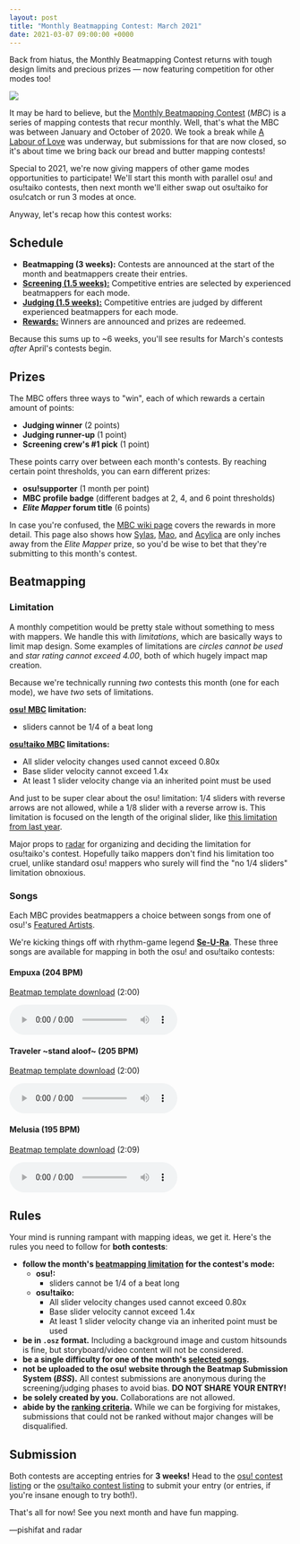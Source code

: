 ```yaml
---
layout: post
title: "Monthly Beatmapping Contest: March 2021"
date: 2021-03-07 09:00:00 +0000
---
```


Back from hiatus, the Monthly Beatmapping Contest returns with tough design limits and precious prizes — now featuring competition for other modes too!

![](/wiki/shared/news/banners/monthly-beatmapping-contest.png)

It may be hard to believe, but the [Monthly Beatmapping Contest](/wiki/Contests/Monthly_Beatmapping_Contest) (*MBC*) is a series of mapping contests that recur monthly. Well, that's what the MBC was between January and October of 2020. We took a break while [A Labour of Love](https://osu.ppy.sh/community/contests/115) was underway, but submissions for that are now closed, so it's about time we bring back our bread and butter mapping contests!

Special to 2021, we're now giving mappers of other game modes opportunities to participate! We'll start this month with parallel osu! and osu!taiko contests, then next month we'll either swap out osu!taiko for osu!catch or run 3 modes at once.

Anyway, let's recap how this contest works:

## Schedule

- **Beatmapping (3 weeks):** Contests are announced at the start of the month and beatmappers create their entries.
- [**Screening (1.5 weeks):**](/wiki/Contests/Monthly_Beatmapping_Contest#screening) Competitive entries are selected by experienced beatmappers for each mode.
- [**Judging (1.5 weeks):**](/wiki/Contests/Monthly_Beatmapping_Contest#judging) Competitive entries are judged by different experienced beatmappers for each mode.
- [**Rewards:**](/wiki/Contests/Monthly_Beatmapping_Contest#rewards) Winners are announced and prizes are redeemed.

Because this sums up to ~6 weeks, you'll see results for March's contests *after* April's contests begin.

## Prizes

The MBC offers three ways to "win", each of which rewards a certain amount of points:

- **Judging winner** (2 points)
- **Judging runner-up** (1 point)
- **Screening crew's #1 pick** (1 point)

These points carry over between each month's contests. By reaching certain point thresholds, you can earn different prizes:

- **osu!supporter** (1 month per point)
- **MBC profile badge** (different badges at 2, 4, and 6 point thresholds)
- ***Elite Mapper* forum title** (6 points)

In case you're confused, the [MBC wiki page](/wiki/Contests/Monthly_Beatmapping_Contest#rewards) covers the rewards in more detail. This page also shows how [Sylas](https://osu.ppy.sh/users/3906405), [Mao](https://osu.ppy.sh/users/2204515), and [Acylica](https://osu.ppy.sh/users/1943309) are only inches away from the *Elite Mapper* prize, so you'd be wise to bet that they're submitting to this month's contest.

## Beatmapping

### <a id="limitation"></a>Limitation

A monthly competition would be pretty stale without something to mess with mappers. We handle this with *limitations*, which are basically ways to limit map design. Some examples of limitations are *circles cannot be used* and *star rating cannot exceed 4.00*, both of which hugely impact map creation.

Because we're technically running *two* contests this month (one for each mode), we have *two* sets of limitations.

**[osu! MBC](https://osu.ppy.sh/community/contests/120) limitation:**

- sliders cannot be 1/4 of a beat long

**[osu!taiko MBC](https://osu.ppy.sh/community/contests/121) limitations:**

- All slider velocity changes used cannot exceed 0.80x
- Base slider velocity cannot exceed 1.4x
- At least 1 slider velocity change via an inherited point must be used

And just to be super clear about the osu! limitation: 1/4 sliders with reverse arrows are not allowed, while a 1/8 slider with a reverse arrow is. This limitation is focused on the length of the original slider, like [this limitation from last year](https://osu.ppy.sh/home/news/2020-06-04-monthly-beatmapping-contest-june#limitation).

Major props to [radar](https://osu.ppy.sh/users/7131099) for organizing and deciding the limitation for osu!taiko's contest. Hopefully taiko mappers don't find his limitation too cruel, unlike standard osu! mappers who surely will find the "no 1/4 sliders" limitation obnoxious.

### <a id="songs"></a>Songs

Each MBC provides beatmappers a choice between songs from one of osu!'s [Featured Artists](https://osu.ppy.sh/beatmaps/artists).

We're kicking things off with rhythm-game legend [**Se-U-Ra**](https://osu.ppy.sh/beatmaps/artists/112). These three songs are available for mapping in both the osu! and osu!taiko contests:

#### Empuxa (204 BPM)

[Beatmap template download](https://assets.ppy.sh/artists/112/osz/Se-U-Ra%20-%20Empuxa.osz) (2:00)

<audio controls>
    <source src="https://assets.ppy.sh/artists/112/previews/2923.mp3" type="audio/mpeg">
</audio>

#### Traveler \~stand aloof\~ (205 BPM)

[Beatmap template download](https://assets.ppy.sh/artists/112/osz/Se-U-Ra%20-%20Traveler%20~stand%20aloof~.osz) (2:00)

<audio controls>
    <source src="https://assets.ppy.sh/artists/112/previews/2950.mp3" type="audio/mpeg">
</audio>

#### Melusia (195 BPM)

[Beatmap template download](https://assets.ppy.sh/artists/112/osz/Se-U-Ra%20-%20Melusia.osz) (2:09)

<audio controls>
    <source src="https://assets.ppy.sh/artists/112/previews/2937.mp3" type="audio/mpeg">
</audio>

## Rules

Your mind is running rampant with mapping ideas, we get it. Here's the rules you need to follow for **both contests**:

- **follow the month's [beatmapping limitation](#limitation) for the contest's mode:**
    - **osu!:**
        - sliders cannot be 1/4 of a beat long
    - **osu!taiko:**
        - All slider velocity changes used cannot exceed 0.80x
        - Base slider velocity cannot exceed 1.4x
        - At least 1 slider velocity change via an inherited point must be used
- **be in `.osz` format.** Including a background image and custom hitsounds is fine, but storyboard/video content will not be considered.
- **be a single difficulty for one of the month's [selected songs](#songs).**
- **not be uploaded to the osu! website through the Beatmap Submission System (*BSS*).** All contest submissions are anonymous during the screening/judging phases to avoid bias. **DO NOT SHARE YOUR ENTRY!**
- **be solely created by you.** Collaborations are not allowed.
- **abide by the [ranking criteria](/wiki/Ranking_Criteria).** While we can be forgiving for mistakes, submissions that could not be ranked without major changes will be disqualified.

## Submission

Both contests are accepting entries for **3 weeks!** Head to the [osu! contest listing](https://osu.ppy.sh/community/contests/120) or the [osu!taiko contest listing](https://osu.ppy.sh/community/contests/121) to submit your entry (or entries, if you're insane enough to try both!).

That's all for now! See you next month and have fun mapping.

—pishifat and radar
